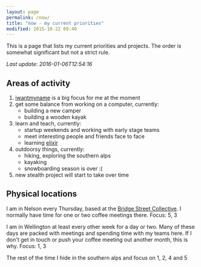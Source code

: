 ```yaml
---
layout: page
permalink: /now/
title: "now - my current priorities"
modified: 2015-10-22 09:40
---
```


This is a page that lists my current priorities and projects. The order
is somewhat significant but not a strict rule. 

*Last update: 2016-01-06T12:54:16*


Areas of activity
-----------------

1. [iwantmyname](https://iwantmyname.com) is a big focus for me at the
   moment
2. get some balance from working on a computer, currently:
    - building a new camper
    - building a wooden kayak
3. learn and teach, currently:
    - startup weekends and working with early stage teams
    - meet interesting people and friends face to face
    - learning [elixir](http://elixir-lang.org/)
4. outdoorsy things, currently:
    - hiking, exploring the southern alps
    - kayaking 
    - snowboarding season is over :(
5. new stealth project will start to take over time

Physical locations
------------------

I am in Nelson every Thursday, based at the [Bridge Street
Collective](http://www.bridgestreet.co.nz/). I normally have time for
one or two coffee meetings there. Focus: 5, 3

I am in Wellington at least every other week for a day or two. Many of
these days are packed with meetings and spending time with my teams
here. If I don't get in touch or push your coffee meeting out another
month, this is why. Focus: 1, 3

The rest of the time I hide in the southern alps and focus on 1, 2, 4 and
5
